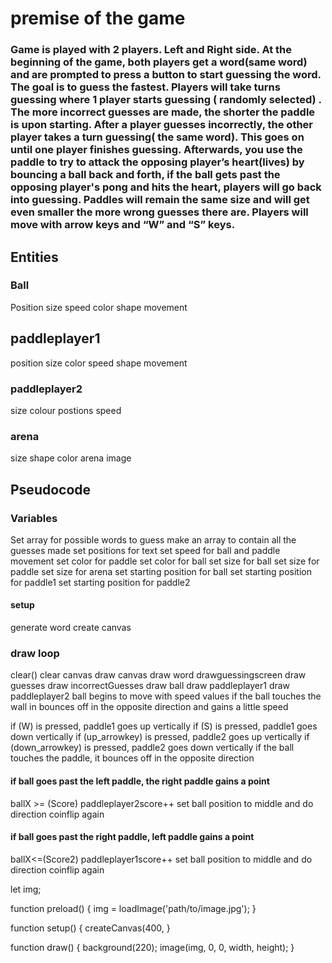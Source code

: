 
# premise of the game
### Game is played with 2 players. Left and Right side. At the beginning of the game, both players get a word(same  word) and are prompted to press a button to start guessing the word. The goal is to guess the fastest. Players will take turns guessing where 1 player starts guessing ( randomly selected) . The more incorrect guesses are made, the shorter the paddle is upon starting.  After a player guesses incorrectly, the other player takes a turn guessing( the same word). This goes on until one player finishes guessing. Afterwards, you use the paddle to try to attack the opposing player’s heart(lives) by bouncing a ball back and forth, if the ball gets past the opposing player's pong and hits the heart, players will go back into guessing. Paddles will remain the same size and will get even smaller the more wrong guesses there are. Players will move with arrow keys and “W” and “S” keys.



## Entities

### Ball
Position
size
speed
color
shape
movement

## paddleplayer1
position
size
color
speed
shape
movement




### paddleplayer2
size 
colour
postions
speed

### arena
size
shape
color
arena image


## Pseudocode
### Variables
Set array for possible words to guess
make an array to contain all the guesses made
set positions for text
set speed for ball and paddle movement
set color for paddle
set color for ball
set size for ball
set size for paddle
set size for arena
set starting position for ball
set starting position for paddle1
set starting position for paddle2

#### setup
generate word
create canvas

### draw loop
clear()
clear canvas
draw canvas
draw word
drawguessingscreen
draw guesses
draw incorrectGuesses
draw ball
draw paddleplayer1
draw paddleplayer2
ball begins to move with speed values
if the ball touches the wall in bounces off in the opposite direction and gains a little speed

if <Y1key>(W) is pressed, paddle1 goes up vertically
if <Y2key> (S) is pressed, paddle1 goes down vertically
if <Y3key>(up_arrowkey) is pressed, paddle2 goes up vertically
if <Y4key>(down_arrowkey) is pressed, paddle2 goes down vertically
if the ball touches the paddle, it bounces off in the opposite direction
#### if ball goes past the left paddle, the right paddle gains a point
ballX >= (Score) paddleplayer2score++
set ball position to middle and do direction coinflip again
#### if ball goes past the right paddle, left paddle gains a point
ballX<=(Score2) paddleplayer1score++
set ball position to middle and do direction coinflip again



let img;

function preload() {
  img = loadImage('path/to/image.jpg');
}

function setup() {
  createCanvas(400, 
}

function draw() {
  background(220);
  image(img, 0, 0, width, height);
}
